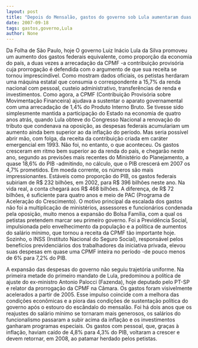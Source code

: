 ```yaml
---
layout: post
title: "Depois do Mensalão, gastos do governo sob Lula aumentaram duas CPMFs "
date: 2007-09-18
tags: gastos,governo,Lula
author: None
---
```

Da Folha de S&atilde;o Paulo, hoje
O governo Luiz In&aacute;cio Lula da Silva promoveu um aumento dos gastos federais equivalente, como propor&ccedil;&atilde;o da economia do pa&iacute;s, a duas vezes a arrecada&ccedil;&atilde;o da CPMF -a contribui&ccedil;&atilde;o provis&oacute;ria cuja prorroga&ccedil;&atilde;o &eacute; defendida com o argumento de que sua receita se tornou imprescind&iacute;vel.
Como mostram dados oficiais, os petistas herdaram uma m&aacute;quina estatal que consumia o correspondente a 15,7% da renda nacional com pessoal, custeio administrativo, transfer&ecirc;ncias de renda e investimentos. Como agora, a CPMF (Contribui&ccedil;&atilde;o Provis&oacute;ria sobre Movimenta&ccedil;&atilde;o Financeira) ajudava a sustentar o aparato governamental com uma arrecada&ccedil;&atilde;o de 1,4% do Produto Interno Bruto.
Se tivesse sido simplesmente mantida a participa&ccedil;&atilde;o do Estado na economia de quatro anos atr&aacute;s, quando Lula obteve do Congresso Nacional a renova&ccedil;&atilde;o do tributo que condenava na oposi&ccedil;&atilde;o, as despesas federais acumulariam um aumento ainda bem superior ao da infla&ccedil;&atilde;o do per&iacute;odo. Mas seria poss&iacute;vel abrir m&atilde;o, com folga, da receita da contribui&ccedil;&atilde;o criada em car&aacute;ter emergencial em 1993.
N&atilde;o foi, no entanto, o que aconteceu. Os gastos cresceram em ritmo bem superior ao da renda do pa&iacute;s, e chegar&atilde;o neste ano, segundo as previs&otilde;es mais recentes do Minist&eacute;rio do Planejamento, a quase 18,6% do PIB -admitindo, no c&aacute;lculo, que o PIB crescer&aacute; em 2007 os 4,7% prometidos.
Em moeda corrente, os n&uacute;meros s&atilde;o mais impressionantes. Est&aacute;veis como propor&ccedil;&atilde;o do PIB, os gastos federais subiriam de R$ 232 bilh&otilde;es, em 2002, para R$ 396 bilh&otilde;es neste ano. Na vida real, a conta chegar&aacute; aos R$ 468 bilh&otilde;es.
A diferen&ccedil;a, de R$ 72 bilh&otilde;es, &eacute; suficiente para quatro anos e meio de PAC (Programa de Acelera&ccedil;&atilde;o do Crescimento).
O motivo principal da escalada dos gastos n&atilde;o foi a multiplica&ccedil;&atilde;o de minist&eacute;rios, assessores e funcion&aacute;rios condenada pela oposi&ccedil;&atilde;o, muito menos a expans&atilde;o do Bolsa Fam&iacute;lia, com a qual os petistas pretendem marcar seu primeiro governo. Foi a Previd&ecirc;ncia Social, impulsionada pelo envelhecimento da popula&ccedil;&atilde;o e a pol&iacute;tica de aumentos do sal&aacute;rio m&iacute;nimo, que tornou a receita da CPMF t&atilde;o importante hoje.
Sozinho, o INSS (Instituto Nacional do Seguro Social), respons&aacute;vel pelos benef&iacute;cios previdenci&aacute;rios dos trabalhadores da iniciativa privada, elevou suas despesas em quase uma CPMF inteira no per&iacute;odo -de pouco menos de 6% para 7,2% do PIB.

A expans&atilde;o das despesas do governo n&atilde;o seguiu trajet&oacute;ria uniforme. Na primeira metade do primeiro mandato de Lula, predominou a pol&iacute;tica de ajuste do ex-ministro Antonio Palocci (Fazenda), hoje deputado pelo PT-SP e relator da prorroga&ccedil;&atilde;o da CPMF na C&acirc;mara. Os gastos foram visivelmente acelerados a partir de 2005.
Esse impulso coincide com a melhora das condi&ccedil;&otilde;es econ&ocirc;micas e a piora das condi&ccedil;&otilde;es de sustenta&ccedil;&atilde;o pol&iacute;tica do governo ap&oacute;s o estouro do esc&acirc;ndalo do mensal&atilde;o.
Foi h&aacute; dois anos que os reajustes do sal&aacute;rio m&iacute;nimo se tornaram mais generosos, os sal&aacute;rios do funcionalismo passaram a subir acima da infla&ccedil;&atilde;o e os investimentos ganharam programas especiais.
Os gastos com pessoal, que, gra&ccedil;as &agrave; infla&ccedil;&atilde;o, haviam ca&iacute;do de 4,8% para 4,3% do PIB, voltaram a crescer e devem retornar, em 2008, ao patamar herdado pelos petistas. 